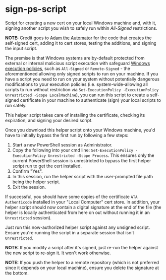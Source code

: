 # sign-ps-script
Script for creating a new cert on your local Windows machine and, with it, signing another script you wish to safely run within *All-Signed* restrictions. 

**NOTE:** Credit goes to <a href="https://adamtheautomator.com/how-to-sign-powershell-script/" target="_blank">Adam the Automator</a> for the code that creates the self-signed cert, adding it to cert stores, testing the additions, and signing the input script.  

The premise is that Windows systems are by-default protected from external or internal malicious script execution with safeguard <a href="https://learn.microsoft.com/en-us/powershell/module/microsoft.powershell.security/set-executionpolicy?view=powershell-7.3" target="_blank">Windows execution policies</a>, such as ```All-Signed``` or ```Remote-Signed``` - the aforementioned allowing only signed scripts to run on your machine. If you have a script you need to run on your system without potentially dangerous modifications to your execution policies (i.e. system-wide-allowing all scripts to run without restriction via ```Set-ExecutionPolicy -ExecutionPolicy Unrestricted -Scope LocalMachine```), you can run this script to create a self-signed certificate in your machine to authenticate (sign) your local scripts to run safely. 

This helper script takes care of installing the certificate, checking its expiration, and signing your desired script. 

Once you download this helper script onto your Windows machine, you'd have to initially bypass the first run by following a few steps: 
1. Start a new PowerShell session as Administrator. 
2. Copy the following into your cmd line: ```Set-ExecutionPolicy -ExecutionPolicy Unrestricted -Scope Process```. This ensures only the current PowerShell session is unrestricted to bypass the first helper script run to get the cert installed. 
3. Confirm "Yes". 
4. In this session, run the helper script with the user-prompted file path being the helper script. 
5. Exit the session. 

If successful, you should have some copies of the certificate ```ATA Authenticode``` installed in your "Local Computer" cert store. In addition, your helper script should now contain a digital signature at the end of the file (the helper is locally authenticated from here on out without running it in an ```Unrestricted``` session).

Just run this now-authorized helper script against any unsigned script. Ensure you're running the script in a separate session that isn't ```Unrestricted```.

**NOTE:** If you modify a script after it's signed, just re-run the helper against the new script to re-sign it. It won't work otherwise. 

**NOTE:** If you push the helper to a remote repository (which is not preferred since it depends on your local machine), ensure you delete the signature at the bottom. 
